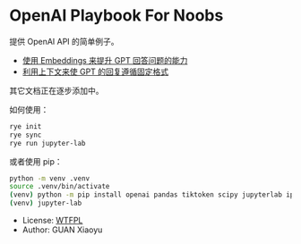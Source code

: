 # OpenAI Playbook For Noobs

提供 OpenAI API 的简单例子。

* [使用 Embeddings 来提升 GPT 回答问题的能力](playbooks/embeddings.ipynb)
* [利用上下文来使 GPT 的回复遵循固定格式](playbooks/generate_text_with_pattern.ipynb)

其它文档正在逐步添加中。

如何使用：

```bash
rye init
rye sync
rye run jupyter-lab
```

或者使用 pip：

```bash
python -m venv .venv
source .venv/bin/activate
(venv) python -m pip install openai pandas tiktoken scipy jupyterlab ipykernel
(venv) jupyter-lab
```

* License: [WTFPL](LICENSE)
* Author: GUAN Xiaoyu
